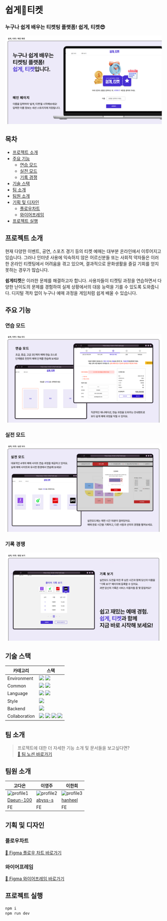 # 쉽게🎫티켓

### 누구나 쉽게 배우는 티켓팅 플랫폼! 쉽게, 티켓😎

![main](public/readme/main_page.png)

## 목차

- [프로젝트 소개](#프로젝트-소개)
- [주요 기능](#주요-기능)
  - [연습 모드](#연습-모드)
  - [실전 모드](#실전-모드)
  - [기록 경쟁](#기록-경쟁)
- [기술 스택](#기술-스택)
- [팀 소개](#팀-소개)
- [팀원 소개](#팀원-소개)
- [기획 및 디자인](#기획-및-디자인)
  - [플로우차트](#플로우차트)
  - [와이어프레임](#와이어프레임)
- [프로젝트 실행](#프로젝트-실행)

## 프로젝트 소개

현재 다양한 이벤트, 공연, 스포츠 경기 등의 티켓 예매는 대부분 온라인에서 이루어지고 있습니다. 그러나 인터넷 사용에 익숙하지 않은 어르신분들 또는 사회적 약자들은 이러한 온라인 티켓팅에서 어려움을 겪고 있으며, 결과적으로 문화생활을 즐길 기회를 얻지 못하는 경우가 많습니다.

**쉽게티켓**은 이러한 문제를 해결하고자 합니다. 사용자들이 티켓팅 과정을 연습하면서 다양한 난이도의 문제를 경험하여 실제 상황에서의 대응 능력을 기를 수 있도록 도와줍니다. 디지털 격차 없이 누구나 예매 과정을 게임처럼 쉽게 배울 수 있습니다.

## 주요 기능

### 연습 모드

![prac](public/readme/practice_mode.png)

### 실전 모드

![chall](public/readme/challenge_mode.png)

### 기록 경쟁

![record](public/readme/view_rank.png)

## 기술 스택

| 카테고리      | 스택                                                                                                                                                                                                                                                                                                                                                                                                                                       |
| ------------- | ------------------------------------------------------------------------------------------------------------------------------------------------------------------------------------------------------------------------------------------------------------------------------------------------------------------------------------------------------------------------------------------------------------------------------------------ |
| Environment   | <img src="https://img.shields.io/badge/React-61DAFB.svg?&style=flat-square&logo=React&logoColor=white"/> <img src="https://img.shields.io/badge/Vite-646CFF.svg?&style=flat-square&logo=Vite&logoColor=white"/>                                                                                                                                                                                                                            |
| Common        | <img src="https://img.shields.io/badge/Eslint-4B32C3.svg?&style=flat-square&logo=Eslint&logoColor=white"/> <img src="https://img.shields.io/badge/Prettier-F7B93E.svg?&style=flat-square&logo=Prettier&logoColor=white"/>                                                                                                                                                                                                                  |
| Language      | <img src="https://img.shields.io/badge/Javascript-F7DF1E.svg?&style=flat-square&logo=Javascript&logoColor=white"/> <img src="https://img.shields.io/badge/CSS3-1572B6.svg?&style=flat-square&logo=CSS3&logoColor=white"/>                                                                                                                                                                                                                  |
| Style         | <img src="https://img.shields.io/badge/Styled_Components-DB7093.svg?&style=flat-square&logo=styled-components&logoColor=white"/>                                                                                                                                                                                                                                                                                                           |
| Backend       | <img src="https://img.shields.io/badge/Firebase-FFCA28.svg?&style=flat-square&logo=Firebase&logoColor=black"/>                                                                                                                                                                                                                                                                                                                             |
| Collaboration | <img src ="https://img.shields.io/badge/Git-F24E1E.svg?&style=flat-square&logo=Figma&logoColor=white"/> <img src="https://img.shields.io/badge/Trello-0052CC.svg?&style=flat-square&logo=Trello&logoColor=white"/> <img src="https://img.shields.io/badge/Notion-000000.svg?&style=flat-square&logo=Notion&logoColor=white"/> <img src="https://img.shields.io/badge/Discord-5865F2.svg?&style=flat-square&logo=Discord&logoColor=white"/> |

## 팀 소개

> 프로젝트에 대한 더 자세한 기능 소개 및 문서들을 보고싶다면?  
> [👋 팀 노션 바로가기](https://abyss-2.notion.site/ac49d8e6e597422ba111bc38594ba2f4?pvs=4)

## 팀원 소개

| 고다은                                                             | 이영주                                                            | 이한희                                                             |
| ------------------------------------------------------------------ | ----------------------------------------------------------------- | ------------------------------------------------------------------ |
| ![profile1](https://avatars.githubusercontent.com/u/141714293?v=4) | ![profile2](https://avatars.githubusercontent.com/u/77565980?v=4) | ![profile3](https://avatars.githubusercontent.com/u/168459001?v=4) |
| [Daeun-100](https://github.com/Daeun-100)                          | [abyss-s](https://github.com/abyss-s)                             | [hanheel](https://github.com/hanheel)                              |
| FE                                                                 | FE                                                                | FE                                                                 |

## 기획 및 디자인

### 플로우차트

[🔗 Figma 플로우 차트 바로가기](https://www.figma.com/design/T4qkBK4RUoaNogYGcOdNUa/Flowchart?node-id=0-1&t=JM4qqR4ZGELlcZ9E-1)

### 와이어프레임

[🔗 Figma 와이어프레임 바로가기](https://www.figma.com/design/weFlUZFznnC4M5X7X6Hni5/WISET-Project-Prototype-Design?node-id=4-498&t=qTZlgWDvJvPW1UC6-1)

## 프로젝트 실행

```
npm i
npm run dev
```
